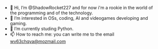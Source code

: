 - 👋 Hi, I’m @ShadowRocket227 and for now i'm a rookie in the world of the programming and of the technology.
- 👀 I’m interested in OSs, coding, AI and videogames developing and gaming.
- 🌱 I’m currently studing Python.
- 📫 How to reach me: you can write me to the email wv63chqva@mozmail.com

<!---
ShadowRocket227/ShadowRocket227 is a ✨ special ✨ repository because its `README.md` (this file) appears on your GitHub profile.
You can click the Preview link to take a look at your changes.
--->
